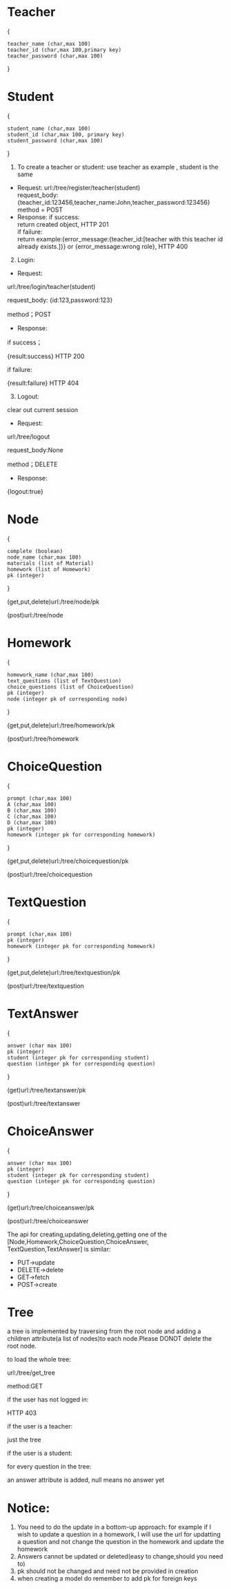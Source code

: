# Teacher

{

    teacher_name (char,max 100)
    teacher_id (char,max 100,primary key)
    teacher_password (char,max 100)
}

# Student

{

    student_name (char,max 100)
    student_id (char,max 100, primary key)
    student_password (char,max 100)
}

1. To create a teacher or student: use teacher as example , student is the same<br>
* Request:
url:/tree/register/teacher(student)<br>
request_body:{teacher_id:123456,teacher_name:John,teacher_password:123456}<br>
method = POST<br>
* Response:
if success:<br>
return created object, HTTP 201<br>
if failure:<br>
return example:{error_message:{teacher_id:[teacher with this teacher id already exists.]}} or {error_message:wrong role}, HTTP 400<br>

2. Login: 

* Request:

url:/tree/login/teacher(student)

request_body: {id:123,password:123}

method；POST

* Response:

if success；

{result:success} HTTP 200

if failure:

{result:failure} HTTP 404

3. Logout:

clear out current session

* Request:

url:/tree/logout

request_body:None

method；DELETE

* Response:

{logout:true}

# Node

{

    complete (boolean)
    node_name (char,max 100)
    materials (list of Material)
    homework (list of Homework)
    pk (integer)

}

(get,put,delete)url:/tree/node/pk

(post)url:/tree/node

# Homework

{
    
    homework_name (char,max 100)
    text_questions (list of TextQuestion)
    choice_questions (list of ChoiceQuestion)
    pk (integer)
    node (integer pk of corresponding node)
}

(get,put,delete)url:/tree/homework/pk

(post)url:/tree/homework

# ChoiceQuestion

{

    prompt (char,max 100)
    A (char,max 100)
    B (char,max 100)
    C (char,max 100)
    D (char,max 100)
    pk (integer)
    homework (integer pk for corresponding homework)
}

(get,put,delete)url:/tree/choicequestion/pk

(post)url:/tree/choicequestion

# TextQuestion

{

    prompt (char,max 100)
    pk (integer)
    homework (integer pk for corresponding homework)
}

(get,put,delete)url:/tree/textquestion/pk

(post)url:/tree/textquestion

# TextAnswer

{

    answer (char max 100)
    pk (integer)
    student (integer pk for corresponding student)
    question (integer pk for corresponding question)
}

(get)url:/tree/textanswer/pk

(post)url:/tree/textanswer

# ChoiceAnswer

{

    answer (char max 100)
    pk (integer)
    student (integer pk for corresponding student)
    question (integer pk for corresponding question)
}

(get)url:/tree/choiceanswer/pk

(post)url:/tree/choiceanswer

The api for creating,updating,deleting,getting one of the [Node,Homework,ChoiceQuestion,ChoiceAnswer,
TextQuestion,TextAnswer] is similar:

* PUT->update
* DELETE->delete
* GET->fetch
* POST->create

# Tree
a tree is implemented by traversing from the root node and adding a children attribute(a list of nodes)to each node.Please DONOT delete the root node.

to load the whole tree:

url:/tree/get_tree

method:GET

if the user has not logged in:

HTTP 403 

if the user is a teacher:

just the tree

if the user is a student:

for every question in the tree:

an answer attribute is added, null means no answer yet


# Notice:
1. You need to do the update in a bottom-up approach:
for example if I wish to update a question in a homework, I will use the url for updatting a question
and not change the question in the homework and update the homework
2. Answers cannot be updated or deleted(easy to change,should you need to)
3. pk should not be changed and need not be provided in creation
4. when creating a model do remember to add pk for foreign keys
